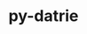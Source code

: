 ---
title: "py-datrie"
layout: cache
categories: [package, develop]
meta: {"versions": ["0.8.2"], "compilers": ["gcc@=7.3.1"], "oss": ["amzn2"], "platforms": ["linux"], "targets": ["aarch64", "neoverse_n1", "x86_64_v3"], "stacks": ["aws-isc", "aws-isc-aarch64"], "num_specs": 27, "num_specs_by_stack": {"aws-isc-aarch64": 8, "aws-isc": 4}}
spec_details: [{"hash": "2p553obqvobzqsatm3fu2d7lee6idiop", "compiler": "gcc@=7.3.1", "versions": ["0.8.2"], "os": "amzn2", "platform": "linux", "target": "aarch64", "variants": ["build_system=python_pip"], "stacks": [], "size": "-", "tarball": "https://binaries.spack.io/develop/build_cache/linux-amzn2-aarch64/gcc-7.3.1/py-datrie-0.8.2/linux-amzn2-aarch64-gcc-7.3.1-py-datrie-0.8.2-2p553obqvobzqsatm3fu2d7lee6idiop.spack"}, {"hash": "u3i7aktpxwds32g2fv2voccqlqxzdmj7", "compiler": "gcc@=7.3.1", "versions": ["0.8.2"], "os": "amzn2", "platform": "linux", "target": "aarch64", "variants": ["build_system=python_pip"], "stacks": [], "size": "-", "tarball": "https://binaries.spack.io/develop/build_cache/linux-amzn2-aarch64/gcc-7.3.1/py-datrie-0.8.2/linux-amzn2-aarch64-gcc-7.3.1-py-datrie-0.8.2-u3i7aktpxwds32g2fv2voccqlqxzdmj7.spack"}, {"hash": "ef5mvddmvvcr3ham52eata532crl5n4t", "compiler": "gcc@=7.3.1", "versions": ["0.8.2"], "os": "amzn2", "platform": "linux", "target": "aarch64", "variants": ["build_system=python_pip"], "stacks": ["aws-isc-aarch64"], "size": "-", "tarball": "https://binaries.spack.io/develop/build_cache/linux-amzn2-aarch64/gcc-7.3.1/py-datrie-0.8.2/linux-amzn2-aarch64-gcc-7.3.1-py-datrie-0.8.2-ef5mvddmvvcr3ham52eata532crl5n4t.spack"}, {"hash": "7n57wstiwfdon6mnkzofs2ueex7nic2b", "compiler": "gcc@=7.3.1", "versions": ["0.8.2"], "os": "amzn2", "platform": "linux", "target": "aarch64", "variants": ["build_system=python_pip"], "stacks": [], "size": "-", "tarball": "https://binaries.spack.io/develop/build_cache/linux-amzn2-aarch64/gcc-7.3.1/py-datrie-0.8.2/linux-amzn2-aarch64-gcc-7.3.1-py-datrie-0.8.2-7n57wstiwfdon6mnkzofs2ueex7nic2b.spack"}, {"hash": "3zj4q352qvdib4ahity5zxf6b3tpxza6", "compiler": "gcc@=7.3.1", "versions": ["0.8.2"], "os": "amzn2", "platform": "linux", "target": "aarch64", "variants": ["build_system=python_pip"], "stacks": ["aws-isc-aarch64"], "size": "-", "tarball": "https://binaries.spack.io/develop/build_cache/linux-amzn2-aarch64/gcc-7.3.1/py-datrie-0.8.2/linux-amzn2-aarch64-gcc-7.3.1-py-datrie-0.8.2-3zj4q352qvdib4ahity5zxf6b3tpxza6.spack"}, {"hash": "7wu7fa7jnbf3uw4bfvnww4s72sckx4nq", "compiler": "gcc@=7.3.1", "versions": ["0.8.2"], "os": "amzn2", "platform": "linux", "target": "aarch64", "variants": ["build_system=python_pip"], "stacks": ["aws-isc-aarch64"], "size": "-", "tarball": "https://binaries.spack.io/develop/build_cache/linux-amzn2-aarch64/gcc-7.3.1/py-datrie-0.8.2/linux-amzn2-aarch64-gcc-7.3.1-py-datrie-0.8.2-7wu7fa7jnbf3uw4bfvnww4s72sckx4nq.spack"}, {"hash": "tzgqgxjdqlhohllr6zerpjodzmtrkfjk", "compiler": "gcc@=7.3.1", "versions": ["0.8.2"], "os": "amzn2", "platform": "linux", "target": "aarch64", "variants": ["build_system=python_pip"], "stacks": [], "size": "-", "tarball": "https://binaries.spack.io/develop/build_cache/linux-amzn2-aarch64/gcc-7.3.1/py-datrie-0.8.2/linux-amzn2-aarch64-gcc-7.3.1-py-datrie-0.8.2-tzgqgxjdqlhohllr6zerpjodzmtrkfjk.spack"}, {"hash": "ftxfdohyzcxyhzifuoc7bbxgu4cwz6tn", "compiler": "gcc@=7.3.1", "versions": ["0.8.2"], "os": "amzn2", "platform": "linux", "target": "aarch64", "variants": ["build_system=python_pip"], "stacks": ["aws-isc-aarch64"], "size": "-", "tarball": "https://binaries.spack.io/develop/build_cache/linux-amzn2-aarch64/gcc-7.3.1/py-datrie-0.8.2/linux-amzn2-aarch64-gcc-7.3.1-py-datrie-0.8.2-ftxfdohyzcxyhzifuoc7bbxgu4cwz6tn.spack"}, {"hash": "jwchsfzm67kjigptas7abmu2jel6kz5p", "compiler": "gcc@=7.3.1", "versions": ["0.8.2"], "os": "amzn2", "platform": "linux", "target": "aarch64", "variants": ["build_system=python_pip"], "stacks": [], "size": "-", "tarball": "https://binaries.spack.io/develop/build_cache/linux-amzn2-aarch64/gcc-7.3.1/py-datrie-0.8.2/linux-amzn2-aarch64-gcc-7.3.1-py-datrie-0.8.2-jwchsfzm67kjigptas7abmu2jel6kz5p.spack"}, {"hash": "xjdhjunlldwc5vo5bfppr4fbtzbcvbrx", "compiler": "gcc@=7.3.1", "versions": ["0.8.2"], "os": "amzn2", "platform": "linux", "target": "neoverse_n1", "variants": ["build_system=python_pip"], "stacks": ["aws-isc-aarch64"], "size": "-", "tarball": "https://binaries.spack.io/develop/build_cache/linux-amzn2-neoverse_n1/gcc-7.3.1/py-datrie-0.8.2/linux-amzn2-neoverse_n1-gcc-7.3.1-py-datrie-0.8.2-xjdhjunlldwc5vo5bfppr4fbtzbcvbrx.spack"}, {"hash": "yzpbrqsmegcjtv4ht2ukkmof2ki7a6qt", "compiler": "gcc@=7.3.1", "versions": ["0.8.2"], "os": "amzn2", "platform": "linux", "target": "neoverse_n1", "variants": ["build_system=python_pip"], "stacks": ["aws-isc-aarch64"], "size": "-", "tarball": "https://binaries.spack.io/develop/build_cache/linux-amzn2-neoverse_n1/gcc-7.3.1/py-datrie-0.8.2/linux-amzn2-neoverse_n1-gcc-7.3.1-py-datrie-0.8.2-yzpbrqsmegcjtv4ht2ukkmof2ki7a6qt.spack"}, {"hash": "ei4p36ltapyjb467t4kcsmhsg6css4es", "compiler": "gcc@=7.3.1", "versions": ["0.8.2"], "os": "amzn2", "platform": "linux", "target": "neoverse_n1", "variants": ["build_system=python_pip"], "stacks": ["aws-isc-aarch64"], "size": "-", "tarball": "https://binaries.spack.io/develop/build_cache/linux-amzn2-neoverse_n1/gcc-7.3.1/py-datrie-0.8.2/linux-amzn2-neoverse_n1-gcc-7.3.1-py-datrie-0.8.2-ei4p36ltapyjb467t4kcsmhsg6css4es.spack"}, {"hash": "hxrctykcvlduewbwpz3slevg4qjmun4l", "compiler": "gcc@=7.3.1", "versions": ["0.8.2"], "os": "amzn2", "platform": "linux", "target": "neoverse_n1", "variants": ["build_system=python_pip"], "stacks": [], "size": "-", "tarball": "https://binaries.spack.io/develop/build_cache/linux-amzn2-neoverse_n1/gcc-7.3.1/py-datrie-0.8.2/linux-amzn2-neoverse_n1-gcc-7.3.1-py-datrie-0.8.2-hxrctykcvlduewbwpz3slevg4qjmun4l.spack"}, {"hash": "63wvpaf72qearsvmblocj66g7yjijwsi", "compiler": "gcc@=7.3.1", "versions": ["0.8.2"], "os": "amzn2", "platform": "linux", "target": "neoverse_n1", "variants": ["build_system=python_pip"], "stacks": [], "size": "-", "tarball": "https://binaries.spack.io/develop/build_cache/linux-amzn2-neoverse_n1/gcc-7.3.1/py-datrie-0.8.2/linux-amzn2-neoverse_n1-gcc-7.3.1-py-datrie-0.8.2-63wvpaf72qearsvmblocj66g7yjijwsi.spack"}, {"hash": "p7calk6wfuj3he7ahi7e6x7rkn5jn32k", "compiler": "gcc@=7.3.1", "versions": ["0.8.2"], "os": "amzn2", "platform": "linux", "target": "neoverse_n1", "variants": ["build_system=python_pip"], "stacks": [], "size": "-", "tarball": "https://binaries.spack.io/develop/build_cache/linux-amzn2-neoverse_n1/gcc-7.3.1/py-datrie-0.8.2/linux-amzn2-neoverse_n1-gcc-7.3.1-py-datrie-0.8.2-p7calk6wfuj3he7ahi7e6x7rkn5jn32k.spack"}, {"hash": "phe3zlyfoyvk5gbuoa4npxxkl6d42ycf", "compiler": "gcc@=7.3.1", "versions": ["0.8.2"], "os": "amzn2", "platform": "linux", "target": "neoverse_n1", "variants": ["build_system=python_pip"], "stacks": ["aws-isc-aarch64"], "size": "-", "tarball": "https://binaries.spack.io/develop/build_cache/linux-amzn2-neoverse_n1/gcc-7.3.1/py-datrie-0.8.2/linux-amzn2-neoverse_n1-gcc-7.3.1-py-datrie-0.8.2-phe3zlyfoyvk5gbuoa4npxxkl6d42ycf.spack"}, {"hash": "kir43kl3yma4vljtfhhnry4pjjufn4jb", "compiler": "gcc@=7.3.1", "versions": ["0.8.2"], "os": "amzn2", "platform": "linux", "target": "neoverse_n1", "variants": ["build_system=python_pip"], "stacks": [], "size": "-", "tarball": "https://binaries.spack.io/develop/build_cache/linux-amzn2-neoverse_n1/gcc-7.3.1/py-datrie-0.8.2/linux-amzn2-neoverse_n1-gcc-7.3.1-py-datrie-0.8.2-kir43kl3yma4vljtfhhnry4pjjufn4jb.spack"}, {"hash": "xwxxxeehbrcf43bfntlgbkhuf2ccd7lu", "compiler": "gcc@=7.3.1", "versions": ["0.8.2"], "os": "amzn2", "platform": "linux", "target": "neoverse_n1", "variants": ["build_system=python_pip"], "stacks": [], "size": "-", "tarball": "https://binaries.spack.io/develop/build_cache/linux-amzn2-neoverse_n1/gcc-7.3.1/py-datrie-0.8.2/linux-amzn2-neoverse_n1-gcc-7.3.1-py-datrie-0.8.2-xwxxxeehbrcf43bfntlgbkhuf2ccd7lu.spack"}, {"hash": "2uo2f7kgmhqyclkhxekd46mwm3kvq7yf", "compiler": "gcc@=7.3.1", "versions": ["0.8.2"], "os": "amzn2", "platform": "linux", "target": "x86_64_v3", "variants": ["build_system=python_pip"], "stacks": ["aws-isc"], "size": "-", "tarball": "https://binaries.spack.io/develop/build_cache/linux-amzn2-x86_64_v3/gcc-7.3.1/py-datrie-0.8.2/linux-amzn2-x86_64_v3-gcc-7.3.1-py-datrie-0.8.2-2uo2f7kgmhqyclkhxekd46mwm3kvq7yf.spack"}, {"hash": "tplb73xdeau7dxmz5b5lc7hh3eggohkr", "compiler": "gcc@=7.3.1", "versions": ["0.8.2"], "os": "amzn2", "platform": "linux", "target": "x86_64_v3", "variants": ["build_system=python_pip"], "stacks": [], "size": "-", "tarball": "https://binaries.spack.io/develop/build_cache/linux-amzn2-x86_64_v3/gcc-7.3.1/py-datrie-0.8.2/linux-amzn2-x86_64_v3-gcc-7.3.1-py-datrie-0.8.2-tplb73xdeau7dxmz5b5lc7hh3eggohkr.spack"}, {"hash": "vtd72hqdpoyyaruuwpi2thalef6s7mv6", "compiler": "gcc@=7.3.1", "versions": ["0.8.2"], "os": "amzn2", "platform": "linux", "target": "x86_64_v3", "variants": ["build_system=python_pip"], "stacks": ["aws-isc"], "size": "-", "tarball": "https://binaries.spack.io/develop/build_cache/linux-amzn2-x86_64_v3/gcc-7.3.1/py-datrie-0.8.2/linux-amzn2-x86_64_v3-gcc-7.3.1-py-datrie-0.8.2-vtd72hqdpoyyaruuwpi2thalef6s7mv6.spack"}, {"hash": "rnti3bmivnr7lk363bsnqrtzczevcufu", "compiler": "gcc@=7.3.1", "versions": ["0.8.2"], "os": "amzn2", "platform": "linux", "target": "x86_64_v3", "variants": ["build_system=python_pip"], "stacks": [], "size": "-", "tarball": "https://binaries.spack.io/develop/build_cache/linux-amzn2-x86_64_v3/gcc-7.3.1/py-datrie-0.8.2/linux-amzn2-x86_64_v3-gcc-7.3.1-py-datrie-0.8.2-rnti3bmivnr7lk363bsnqrtzczevcufu.spack"}, {"hash": "llt7iqv6xe3z7hrcpmttvrcuzc3df6yy", "compiler": "gcc@=7.3.1", "versions": ["0.8.2"], "os": "amzn2", "platform": "linux", "target": "x86_64_v3", "variants": ["build_system=python_pip"], "stacks": [], "size": "-", "tarball": "https://binaries.spack.io/develop/build_cache/linux-amzn2-x86_64_v3/gcc-7.3.1/py-datrie-0.8.2/linux-amzn2-x86_64_v3-gcc-7.3.1-py-datrie-0.8.2-llt7iqv6xe3z7hrcpmttvrcuzc3df6yy.spack"}, {"hash": "jfazec5ow72sckwmh5unxyz244shv7jq", "compiler": "gcc@=7.3.1", "versions": ["0.8.2"], "os": "amzn2", "platform": "linux", "target": "x86_64_v3", "variants": ["build_system=python_pip"], "stacks": ["aws-isc"], "size": "-", "tarball": "https://binaries.spack.io/develop/build_cache/linux-amzn2-x86_64_v3/gcc-7.3.1/py-datrie-0.8.2/linux-amzn2-x86_64_v3-gcc-7.3.1-py-datrie-0.8.2-jfazec5ow72sckwmh5unxyz244shv7jq.spack"}, {"hash": "3xzimw5zquqpzklmu4tdhxju5e33vcob", "compiler": "gcc@=7.3.1", "versions": ["0.8.2"], "os": "amzn2", "platform": "linux", "target": "x86_64_v3", "variants": ["build_system=python_pip"], "stacks": [], "size": "-", "tarball": "https://binaries.spack.io/develop/build_cache/linux-amzn2-x86_64_v3/gcc-7.3.1/py-datrie-0.8.2/linux-amzn2-x86_64_v3-gcc-7.3.1-py-datrie-0.8.2-3xzimw5zquqpzklmu4tdhxju5e33vcob.spack"}, {"hash": "tp4nswgh6gkb7gud5qasen5lls3orsud", "compiler": "gcc@=7.3.1", "versions": ["0.8.2"], "os": "amzn2", "platform": "linux", "target": "x86_64_v3", "variants": ["build_system=python_pip"], "stacks": [], "size": "-", "tarball": "https://binaries.spack.io/develop/build_cache/linux-amzn2-x86_64_v3/gcc-7.3.1/py-datrie-0.8.2/linux-amzn2-x86_64_v3-gcc-7.3.1-py-datrie-0.8.2-tp4nswgh6gkb7gud5qasen5lls3orsud.spack"}, {"hash": "pohjqquw65kxaq7dog55q5urxanrvlfw", "compiler": "gcc@=7.3.1", "versions": ["0.8.2"], "os": "amzn2", "platform": "linux", "target": "x86_64_v3", "variants": ["build_system=python_pip"], "stacks": ["aws-isc"], "size": "-", "tarball": "https://binaries.spack.io/develop/build_cache/linux-amzn2-x86_64_v3/gcc-7.3.1/py-datrie-0.8.2/linux-amzn2-x86_64_v3-gcc-7.3.1-py-datrie-0.8.2-pohjqquw65kxaq7dog55q5urxanrvlfw.spack"}]
---